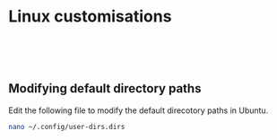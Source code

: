 # Linux customisations

<br>
<br>
<br>

## Modifying default directory paths

Edit the following file to modify the default direcotory paths in Ubuntu.

```bash
nano ~/.config/user-dirs.dirs
```

<br>
<br>
<br>
